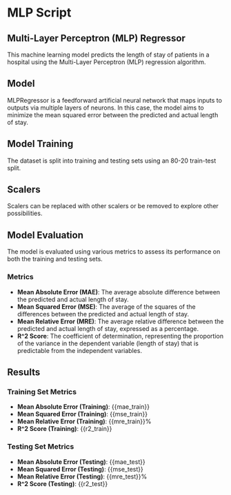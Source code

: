 # MLP Script

## Multi-Layer Perceptron (MLP) Regressor

This machine learning model predicts the length of stay of patients in a hospital using the Multi-Layer Perceptron (MLP) regression algorithm.

## Model

MLPRegressor is a feedforward artificial neural network that maps inputs to outputs via multiple layers of neurons. In this case, the model aims to minimize the mean squared error between the predicted and actual length of stay.

## Model Training
The dataset is split into training and testing sets using an 80-20 train-test split.

## Scalers
Scalers can be replaced with other scalers or be removed to explore other possibilities.

## Model Evaluation

The model is evaluated using various metrics to assess its performance on both the training and testing sets.

### Metrics

- **Mean Absolute Error (MAE)**: The average absolute difference between the predicted and actual length of stay.
- **Mean Squared Error (MSE)**: The average of the squares of the differences between the predicted and actual length of stay.
- **Mean Relative Error (MRE)**: The average relative difference between the predicted and actual length of stay, expressed as a percentage.
- **R^2 Score**: The coefficient of determination, representing the proportion of the variance in the dependent variable (length of stay) that is predictable from the independent variables.

## Results

### Training Set Metrics

- **Mean Absolute Error (Training)**: {{mae_train}}
- **Mean Squared Error (Training)**: {{mse_train}}
- **Mean Relative Error (Training)**: {{mre_train}}%
- **R^2 Score (Training)**: {{r2_train}}

### Testing Set Metrics

- **Mean Absolute Error (Testing)**: {{mae_test}}
- **Mean Squared Error (Testing)**: {{mse_test}}
- **Mean Relative Error (Testing)**: {{mre_test}}%
- **R^2 Score (Testing)**: {{r2_test}}
